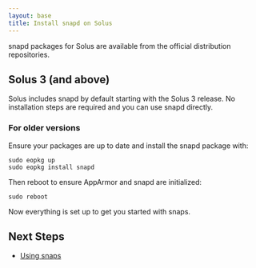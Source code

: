 ```yaml
---
layout: base
title: Install snapd on Solus
---
```


snapd packages for Solus are available from the official
distribution repositories.

## Solus 3 (and above)

Solus includes snapd by default starting with the Solus 3 release. No installation steps are required and you can use snapd directly.

### For older versions

Ensure your packages are up to date and install the snapd package with:

```
sudo eopkg up
sudo eopkg install snapd
```

Then reboot to ensure AppArmor and snapd are initialized:

```
sudo reboot
```

Now everything is set up to get you started with snaps.

## Next Steps

 * [Using snaps](usage)
